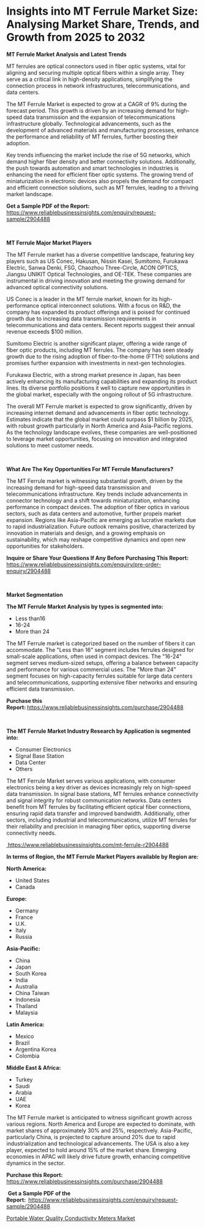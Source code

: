 <p><h1>Insights into MT Ferrule Market Size: Analysing Market Share, Trends, and Growth from 2025 to 2032</h1></p><p><strong>MT Ferrule Market Analysis and Latest Trends</strong></p>
<p><p>MT ferrules are optical connectors used in fiber optic systems, vital for aligning and securing multiple optical fibers within a single array. They serve as a critical link in high-density applications, simplifying the connection process in network infrastructures, telecommunications, and data centers.</p><p>The MT Ferrule Market is expected to grow at a CAGR of 9% during the forecast period. This growth is driven by an increasing demand for high-speed data transmission and the expansion of telecommunications infrastructure globally. Technological advancements, such as the development of advanced materials and manufacturing processes, enhance the performance and reliability of MT ferrules, further boosting their adoption. </p><p>Key trends influencing the market include the rise of 5G networks, which demand higher fiber density and better connectivity solutions. Additionally, the push towards automation and smart technologies in industries is enhancing the need for efficient fiber optic systems. The growing trend of miniaturization in electronic devices also propels the demand for compact and efficient connection solutions, such as MT ferrules, leading to a thriving market landscape.</p></p>
<p><strong>Get a Sample PDF of the Report:&nbsp;</strong> <a href="https://www.reliablebusinessinsights.com/enquiry/request-sample/2904488?utm_campaign=3319&utm_medium=2&utm_source=Github&utm_content=ia&utm_term=11032025&utm_id=mt-ferrule">https://www.reliablebusinessinsights.com/enquiry/request-sample/2904488</a></p>
<p>&nbsp;</p>
<p><strong>MT Ferrule Major Market Players</strong></p>
<p><p>The MT Ferrule market has a diverse competitive landscape, featuring key players such as US Conec, Hakusan, Nissin Kasei, Sumitomo, Furukawa Electric, Sanwa Denki, FSG, Chaozhou Three-Circle, ACON OPTICS, Jiangsu UNIKIT Optical Technologies, and OE-TEK. These companies are instrumental in driving innovation and meeting the growing demand for advanced optical connectivity solutions.</p><p>US Conec is a leader in the MT ferrule market, known for its high-performance optical interconnect solutions. With a focus on R&D, the company has expanded its product offerings and is poised for continued growth due to increasing data transmission requirements in telecommunications and data centers. Recent reports suggest their annual revenue exceeds $100 million.</p><p>Sumitomo Electric is another significant player, offering a wide range of fiber optic products, including MT ferrules. The company has seen steady growth due to the rising adoption of fiber-to-the-home (FTTH) solutions and promises further expansion with investments in next-gen technologies.</p><p>Furukawa Electric, with a strong market presence in Japan, has been actively enhancing its manufacturing capabilities and expanding its product lines. Its diverse portfolio positions it well to capture new opportunities in the global market, especially with the ongoing rollout of 5G infrastructure.</p><p>The overall MT Ferrule market is expected to grow significantly, driven by increasing internet demand and advancements in fiber optic technology. Estimates indicate that the global market could surpass $1 billion by 2025, with robust growth particularly in North America and Asia-Pacific regions. As the technology landscape evolves, these companies are well-positioned to leverage market opportunities, focusing on innovation and integrated solutions to meet customer needs.</p></p>
<p>&nbsp;</p>
<p><strong>What Are The Key Opportunities For MT Ferrule Manufacturers?</strong></p>
<p><p>The MT Ferrule market is witnessing substantial growth, driven by the increasing demand for high-speed data transmission and telecommunications infrastructure. Key trends include advancements in connector technology and a shift towards miniaturization, enhancing performance in compact devices. The adoption of fiber optics in various sectors, such as data centers and automotive, further propels market expansion. Regions like Asia-Pacific are emerging as lucrative markets due to rapid industrialization. Future outlook remains positive, characterized by innovation in materials and design, and a growing emphasis on sustainability, which may reshape competitive dynamics and open new opportunities for stakeholders.</p></p>
<p><strong>Inquire or Share Your Questions If Any Before Purchasing This Report:</strong> <a href="https://www.reliablebusinessinsights.com/enquiry/pre-order-enquiry/2904488?utm_campaign=3319&utm_medium=2&utm_source=Github&utm_content=ia&utm_term=11032025&utm_id=mt-ferrule">https://www.reliablebusinessinsights.com/enquiry/pre-order-enquiry/2904488</a></p>
<p>&nbsp;</p>
<p><strong>Market Segmentation</strong></p>
<p><strong>The MT Ferrule Market Analysis by types is segmented into:</strong></p>
<p><ul><li>Less than16</li><li>16-24</li><li>More than 24</li></ul></p>
<p><p>The MT Ferrule market is categorized based on the number of fibers it can accommodate. The "Less than 16" segment includes ferrules designed for small-scale applications, often used in compact devices. The "16-24" segment serves medium-sized setups, offering a balance between capacity and performance for various commercial uses. The "More than 24" segment focuses on high-capacity ferrules suitable for large data centers and telecommunications, supporting extensive fiber networks and ensuring efficient data transmission.</p></p>
<p><strong>Purchase this Report:&nbsp;</strong><a href="https://www.reliablebusinessinsights.com/purchase/2904488?utm_campaign=3319&utm_medium=2&utm_source=Github&utm_content=ia&utm_term=11032025&utm_id=mt-ferrule">https://www.reliablebusinessinsights.com/purchase/2904488</a></p>
<p>&nbsp;</p>
<p><strong>The MT Ferrule Market Industry Research by Application is segmented into:</strong></p>
<p><ul><li>Consumer Electronics</li><li>Signal Base Station</li><li>Data Center</li><li>Others</li></ul></p>
<p><p>The MT Ferrule Market serves various applications, with consumer electronics being a key driver as devices increasingly rely on high-speed data transmission. In signal base stations, MT ferrules enhance connectivity and signal integrity for robust communication networks. Data centers benefit from MT ferrules by facilitating efficient optical fiber connections, ensuring rapid data transfer and improved bandwidth. Additionally, other sectors, including industrial and telecommunications, utilize MT ferrules for their reliability and precision in managing fiber optics, supporting diverse connectivity needs.</p></p>
<p><a href="https://www.reliablebusinessinsights.com/mt-ferrule-r2904488?utm_campaign=3319&utm_medium=2&utm_source=Github&utm_content=ia&utm_term=11032025&utm_id=mt-ferrule">&nbsp;https://www.reliablebusinessinsights.com/mt-ferrule-r2904488</a></p>
<p><strong>In terms of Region, the MT Ferrule Market Players available by Region are:</strong></p>
<p>
    <p> <strong> North America: </strong>
        <ul>
            <li>United States</li>
            <li>Canada</li>
        </ul>
        </p> 
    <p> <strong> Europe: </strong>
        <ul>
            <li>Germany</li>
            <li>France</li>
            <li>U.K.</li>
            <li>Italy</li>
            <li>Russia</li>
        </ul>
        </p> 
    <p> <strong> Asia-Pacific: </strong>
        <ul>
            <li>China</li>
            <li>Japan</li>
            <li>South Korea</li>
            <li>India</li>
            <li>Australia</li>
            <li>China Taiwan</li>
            <li>Indonesia</li>
            <li>Thailand</li>
            <li>Malaysia</li>
        </ul>
        </p> 
    <p> <strong> Latin America: </strong>
        <ul>
            <li>Mexico</li>
            <li>Brazil</li>
            <li>Argentina Korea</li>
            <li>Colombia</li>
        </ul>
        </p> 
    <p> <strong> Middle East & Africa: </strong>
        <ul>
            <li>Turkey</li>
            <li>Saudi</li>
            <li>Arabia</li>
            <li>UAE</li>
            <li>Korea</li>
        </ul>
    </p>
    </p>
<p><p>The MT Ferrule market is anticipated to witness significant growth across various regions. North America and Europe are expected to dominate, with market shares of approximately 30% and 25%, respectively. Asia-Pacific, particularly China, is projected to capture around 20% due to rapid industrialization and technological advancements. The USA is also a key player, expected to hold around 15% of the market share. Emerging economies in APAC will likely drive future growth, enhancing competitive dynamics in the sector.</p></p>
<p><strong>Purchase this Report: </strong><a href="https://www.reliablebusinessinsights.com/purchase/2904488?utm_campaign=3319&utm_medium=2&utm_source=Github&utm_content=ia&utm_term=11032025&utm_id=mt-ferrule">https://www.reliablebusinessinsights.com/purchase/2904488</a></p>
<p>&nbsp;<strong>Get a Sample PDF of the Report:&nbsp;&nbsp;</strong><a href="https://www.reliablebusinessinsights.com/enquiry/request-sample/2904488?utm_campaign=3319&utm_medium=2&utm_source=Github&utm_content=ia&utm_term=11032025&utm_id=mt-ferrule">https://www.reliablebusinessinsights.com/enquiry/request-sample/2904488</a></p>
<p><strong></strong></p>
<p><p><a href="https://github.com/viipposahko25/Market-Research-Report-List-1/blob/main/portable-water-quality-conductivity-meters-market.md?utm_campaign=3319&utm_medium=2&utm_source=Github&utm_content=ia&utm_term=11032025&utm_id=mt-ferrule">Portable Water Quality Conductivity Meters Market</a></p></p>